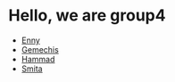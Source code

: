 # Hello, we are group4

- [Enny](./members/enny.md)
- [Gemechis](./members/gemechis.md)
- [Hammad](./members/hammad.md)
- [Smita](./members/smita.md)
